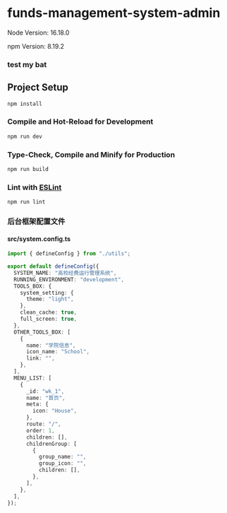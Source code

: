 # funds-management-system-admin
Node Version: 16.18.0

npm Version: 8.19.2

### test my bat

## Project Setup

```sh
npm install
```

### Compile and Hot-Reload for Development

```sh
npm run dev
```

### Type-Check, Compile and Minify for Production

```sh
npm run build
```

### Lint with [ESLint](https://eslint.org/)

```sh
npm run lint
```

### 后台框架配置文件

#### src/system.config.ts
```ts
import { defineConfig } from "./utils";

export default defineConfig({
  SYSTEM_NAME: "高校经费运行管理系统",
  RUNNING_ENVIRONMENT: "development",
  TOOLS_BOX: {
    system_setting: {
      theme: "light",
    },
    clean_cache: true,
    full_screen: true,
  },
  OTHER_TOOLS_BOX: [
    {
      name: "学院信息",
      icon_name: "School",
      link: "",
    },
  ],
  MENU_LIST: [
    {
      _id: "wk_1",
      name: "首页",
      meta: {
        icon: "House",
      },
      route: "/",
      order: 1,
      children: [],
      childrenGroup: [
        {
          group_name: "",
          group_icon: "",
          children: [],
        },
      ],
    },
  ],
});

```
